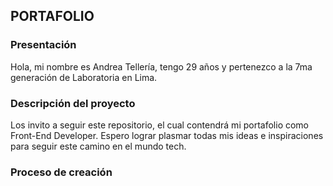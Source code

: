## PORTAFOLIO

### Presentación
Hola, mi nombre es Andrea Tellería, tengo 29 años y pertenezco a la 7ma generación de Laboratoria en Lima.

### Descripción del proyecto
Los invito a seguir este repositorio, el cual contendrá mi portafolio como Front-End Developer. Espero lograr plasmar todas mis ideas e inspiraciones para seguir este camino en el mundo tech.

### Proceso de creación
